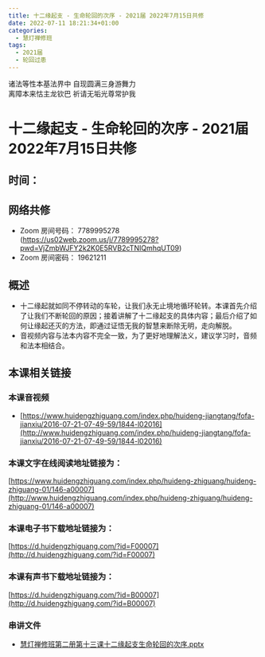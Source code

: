 ```yaml
---
title: 十二缘起支 - 生命轮回的次序 - 2021届 2022年7月15日共修
date: 2022-07-11 18:21:34+01:00
categories:
  - 慧灯禅修班
tags:
  - 2021届
  - 轮回过患
---
```

<!--StartFragment-->

诸法等性本基法界中 自现圆满三身游舞力\
离障本来怙主龙钦巴 祈请无垢光尊常护我

# 十二缘起支 - 生命轮回的次序 - 2021届 2022年7月15日共修

## 时间：

## 网络共修

* Zoom 房间号码： 7789995278 (<https://us02web.zoom.us/j/7789995278?pwd=VjZmbWJFY2k2K0E5RVB2cTNIQmhqUT09>)
* Zoom 房间密码： 19621211

## 概述

* 十二缘起就如同不停转动的车轮，让我们永无止境地循环轮转。本课首先介绍了让我们不断轮回的原因；接着讲解了十二缘起支的具体内容；最后介绍了如何让缘起还灭的方法，即通过证悟无我的智慧来断除无明，走向解脱。
* 音视频内容与法本内容不完全一致，为了更好地理解法义，建议学习时，音频和法本相结合。

## 本课相关链接

### 本课音视频

* [https://www.huidengzhiguang.com/index.php/huideng-jiangtang/fofa-jianxiu/2016-07-21-07-49-59/1844-l02016](http://www.huidengzhiguang.com/index.php/huideng-jiangtang/fofa-jianxiu/2016-07-21-07-49-59/1844-l02016)

### 本课文字在线阅读地址链接为：

[https://www.huidengzhiguang.com/index.php/huideng-zhiguang/huideng-zhiguang-01/146-a00007](http://www.huidengzhiguang.com/index.php/huideng-zhiguang/huideng-zhiguang-01/146-a00007)

### 本课电子书下载地址链接为：

[https://d.huidengzhiguang.com/?id=F00007](http://d.huidengzhiguang.com/?id=F00007)

### 本课有声书下载地址链接为：

[https://d.huidengzhiguang.com/?id=B00007](http://d.huidengzhiguang.com/?id=B00007)

### 串讲文件

* [慧灯禅修班第二册第十三课十二缘起支生命轮回的次序.pptx](https://s3.ap-northeast-1.wasabisys.com/hdcx/hdv/f/up/%E6%85%A7%E7%81%AF%E7%A6%85%E4%BF%AE%E7%8F%AD%E7%AC%AC%E4%BA%8C%E5%86%8C%E7%AC%AC%E5%8D%81%E4%B8%89%E8%AF%BE%E5%8D%81%E4%BA%8C%E7%BC%98%E8%B5%B7%E6%94%AF%E7%94%9F%E5%91%BD%E8%BD%AE%E5%9B%9E%E7%9A%84%E6%AC%A1%E5%BA%8F.pptx)

<!--EndFragment-->